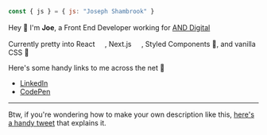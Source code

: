 ```js
const { js } = { js: "Joseph Shambrook" }
```

Hey 👋 I'm **Joe**, a Front End Developer working for [AND Digital](https://and.digital) <img src="https://www.dropbox.com/s/ezhu8uyf4sfu068/and-sm.png?raw=1" height="16">

Currently pretty into React <img src="https://cdn.auth0.com/blog/react-js/react.png" height="16">, Next.js <img src="https://cdn.worldvectorlogo.com/logos/next-js.svg" height="16">, Styled Components 💅, and vanilla CSS 🍦

Here's some handy links to me across the net 🔗

- [LinkedIn](https://www.linkedin.com/in/josephshambrook/)
- [CodePen](https://codepen.io/josephshambrook/)

____

Btw, if you're wondering how to make your own description like this, [here's a handy tweet](https://twitter.com/swyx/status/1281051712447381505) that explains it.
